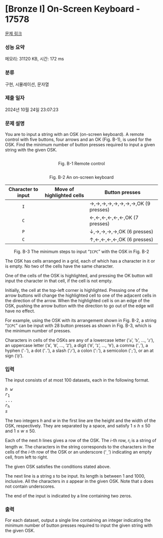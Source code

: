# [Bronze I] On-Screen Keyboard - 17578 

[문제 링크](https://www.acmicpc.net/problem/17578) 

### 성능 요약

메모리: 31120 KB, 시간: 172 ms

### 분류

구현, 시뮬레이션, 문자열

### 제출 일자

2024년 10월 24일 23:07:23

### 문제 설명

<p>You are to input a string with an OSK (on-screen keyboard). A remote control with five buttons, four arrows and an OK (Fig. B-1), is used for the OSK. Find the minimum number of button presses required to input a given string with the given OSK.</p>

<p style="text-align: center;"><img alt="" src="https://upload.acmicpc.net/d2188645-f726-4f5f-820b-5b8d1a3ef878/-/preview/"></p>

<p style="text-align: center;">Fig. B-1 Remote control</p>

<p style="text-align: center;"><img alt="" src="https://upload.acmicpc.net/ecc7fd82-c13f-423a-a227-c892b2111df2/-/preview/"></p>

<p style="text-align: center;">Fig. B-2 An on-screen keyboard</p>

<table class="table table-bordered table-center-70">
	<thead>
		<tr>
			<th>Character to input</th>
			<th>Move of highlighted cells</th>
			<th>Button presses</th>
		</tr>
	</thead>
	<tbody>
		<tr>
			<td align="center"><code>I</code></td>
			<td><img alt="" src="https://upload.acmicpc.net/0cffd2f5-ab24-4dcc-9728-f92ff7706bfe/-/preview/"></td>
			<td>→,→,→,→,→,→,→,→,OK (9 presses)</td>
		</tr>
		<tr>
			<td align="center"><code>C</code></td>
			<td><img alt="" src="https://upload.acmicpc.net/d0a2edb6-6950-4bf1-94bb-17f790989cfb/-/preview/"></td>
			<td>←,←,←,←,←,←,OK (7 presses)</td>
		</tr>
		<tr>
			<td align="center"><code>P</code></td>
			<td><img alt="" src="https://upload.acmicpc.net/11087df6-033e-4122-ab7e-efc82800fe97/-/preview/"></td>
			<td>↓,→,→,→,→,OK (6 presses)</td>
		</tr>
		<tr>
			<td align="center"><code>C</code></td>
			<td><img alt="" src="https://upload.acmicpc.net/0c1257c6-e5dd-42c4-b0f7-20654c6ba366/-/preview/"></td>
			<td>↑,←,←,←,←,OK (6 presses)</td>
		</tr>
	</tbody>
</table>

<p style="text-align: center;">Fig. B-3 The minimum steps to input “<code>ICPC</code>” with the OSK in Fig. B-2</p>

<p>The OSK has cells arranged in a grid, each of which has a character in it or is empty. No two of the cells have the same character.</p>

<p>One of the cells of the OSK is highlighted, and pressing the OK button will input the character in that cell, if the cell is not empty.</p>

<p>Initially, the cell at the top-left corner is highlighted. Pressing one of the arrow buttons will change the highlighted cell to one of the adjacent cells in the direction of the arrow. When the highlighted cell is on an edge of the OSK, pushing the arrow button with the direction to go out of the edge will have no effect.</p>

<p>For example, using the OSK with its arrangement shown in Fig. B-2, a string “<code>ICPC</code>” can be input with 28 button presses as shown in Fig. B-3, which is the minimum number of presses.</p>

<p>Characters in cells of the OSKs are any of a lowercase letter (‘<code>a</code>’, ‘<code>b</code>’, ..., ‘<code>z</code>’), an uppercase letter (‘<code>A</code>’, ‘<code>B</code>’, ..., ‘<code>Z</code>’), a digit (‘<code>0</code>’, ‘<code>1</code>’, ..., ‘<code>9</code>’), a comma (‘<code>,</code>’), a hyphen (‘<code>-</code>’), a dot (‘<code>.</code>’), a slash (‘<code>/</code>’), a colon (‘<code>:</code>’), a semicolon (‘<code>;</code>’), or an at sign (‘<code>@</code>’).</p>

### 입력 

 <p>The input consists of at most 100 datasets, each in the following format.</p>

<pre><i>h w</i>
<i>r</i><sub>1</sub>
...
<i>r</i><sub>h</sub>
<i>s</i>
</pre>

<p>The two integers <i>h</i> and <i>w</i> in the first line are the height and the width of the OSK, respectively. They are separated by a space, and satisfy 1 ≤ <i>h</i> ≤ 50 and 1 ≤ <i>w</i> ≤ 50.</p>

<p>Each of the next <i>h</i> lines gives a row of the OSK. The <i>i</i>-th row, <i>r</i><sub>i</sub> is a string of length <i>w</i>. The characters in the string corresponds to the characters in the cells of the <i>i</i>-th row of the OSK or an underscore (‘<code>_</code>’) indicating an empty cell, from left to right.</p>

<p>The given OSK satisfies the conditions stated above.</p>

<p>The next line is a string <i>s</i> to be input. Its length is between 1 and 1000, inclusive. All the characters in <i>s</i> appear in the given OSK. Note that <i>s</i> does not contain underscores.</p>

<p>The end of the input is indicated by a line containing two zeros.</p>

### 출력 

 <p>For each dataset, output a single line containing an integer indicating the minimum number of button presses required to input the given string with the given OSK.</p>

